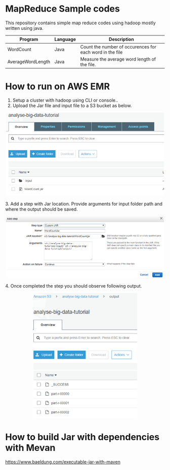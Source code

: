 # MapReduce  Sample  codes
This repository contains simple map reduce codes using hadoop mostly written using java.

| Program           | Language | Description                                              |
|-------------------|----------|----------------------------------------------------------|
| WordCount         | Java     | Count the number of occurences for each word in the file |
| AverageWordLength | Java     | Measure the average word length of the file.             |

#  How to run on AWS EMR   

1. Setup a cluster with hadoop using CLI or console..      
2. Upload the Jar file and input file to a S3 bucket as below.      
<p align="center">
  <img src="__Guide__/S3Bucket_WithInputsAndJar_AWS.PNG" width="500" title="S3  Bucket">
</p>
3. Add a step with Jar location. Provide arguments for input folder path and where the output should be saved.
<p align="center">
  <img src="__Guide__/HowToAddStep_AWS.PNG" width="500" title="How to  add step">
</p>
4. Once completed the step you should observe following output.
<p align="center">
  <img src="__Guide__/Output_of_Reducers.PNG" width="330" title="Reducer Output">
</p>

# How to build Jar with dependencies with Mevan
https://www.baeldung.com/executable-jar-with-maven
